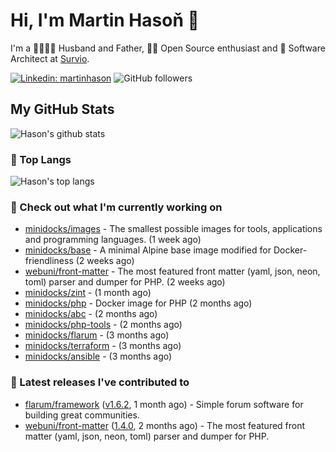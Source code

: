 # Hi, I'm Martin Hasoň 👋

I'm a 👨‍👩‍👧‍👦 Husband and Father, 🧑‍💻 Open Source enthusiast and 📐 Software Architect at [Survio](https://www.survio.com).

[![Linkedin: martinhason](https://img.shields.io/badge/-Martin%20Hasoň-blue?style=flat-square&logo=Linkedin&logoColor=white&link=https://www.linkedin.com/in/martinhason/)](https://www.linkedin.com/in/martinhason/)
![GitHub followers](https://img.shields.io/github/followers/hason?label=Follow&style=social)


## My GitHub Stats
![Hason's github stats](https://github-readme-stats.vercel.app/api?username=hason&show_icons=true&include_all_commits=true&theme=dracula&hide_border=true&hide_title=true)

### 💾 Top Langs
![Hason's top langs](https://github-readme-stats.vercel.app/api/top-langs/?username=hason&layout=compact&theme=dracula&hide_border=true&hide_title=true)

### 👷 Check out what I'm currently working on

- [minidocks/images](https://github.com/minidocks/images) - The smallest possible images for tools, applications and programming languages. (1 week ago)
- [minidocks/base](https://github.com/minidocks/base) - A minimal Alpine base image modified for Docker-friendliness (2 weeks ago)
- [webuni/front-matter](https://github.com/webuni/front-matter) - The most featured front matter (yaml, json, neon, toml) parser and dumper for PHP. (2 weeks ago)
- [minidocks/zint](https://github.com/minidocks/zint) -  (1 month ago)
- [minidocks/php](https://github.com/minidocks/php) - Docker image for PHP (2 months ago)
- [minidocks/abc](https://github.com/minidocks/abc) -  (2 months ago)
- [minidocks/php-tools](https://github.com/minidocks/php-tools) -  (2 months ago)
- [minidocks/flarum](https://github.com/minidocks/flarum) -  (3 months ago)
- [minidocks/terraform](https://github.com/minidocks/terraform) -  (3 months ago)
- [minidocks/ansible](https://github.com/minidocks/ansible) -  (3 months ago)

### 🔭 Latest releases I've contributed to

- [flarum/framework](https://github.com/flarum/framework) ([v1.6.2](https://github.com/flarum/framework/releases/tag/v1.6.2), 1 month ago) - Simple forum software for building great communities.
- [webuni/front-matter](https://github.com/webuni/front-matter) ([1.4.0](https://github.com/webuni/front-matter/releases/tag/1.4.0), 2 months ago) - The most featured front matter (yaml, json, neon, toml) parser and dumper for PHP.
